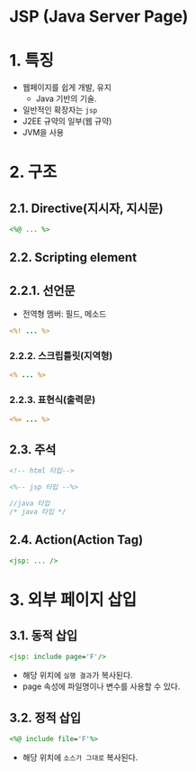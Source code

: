 # JSP (Java Server Page)
# 1. 특징
- 웹페이지를 쉽게 개발, 유지
  - Java 기반의 기술.
- 일반적인 확장자는 `jsp`
- J2EE 규약의 일부(웹 규약)
- JVM을 사용

# 2. 구조
## 2.1. Directive(지시자, 지시문)
```jsp
<%@ ... %>
```
## 2.2. Scripting element
## 2.2.1. 선언문
- 전역형 멤버: 필드, 메소드
```jsp
<%! ... %>
```
### 2.2.2. 스크립틀릿(지역형)
```jsp
<% ... %>
```
### 2.2.3. 표현식(출력문)
```jsp
<%= ... %>
```
## 2.3. 주석
```html
<!-- html 타입-->
```
```jsp
<%-- jsp 타입 --%>
```
```java
//java 타입
/* java 타입 */
```

## 2.4. Action(Action Tag)
```jsp
<jsp: ... />
```
# 3. 외부 페이지 삽입
## 3.1. 동적 삽입
```jsp
<jsp: include page='F'/>
```
- 해당 위치에 `실행 결과`가 복사된다.
- page 속성에 파일명이나 변수를 사용할 수 있다.

## 3.2. 정적 삽입
```jsp
<%@ include file='F'%>
```
- 해당 위치에 `소스가 그대로` 복사된다.